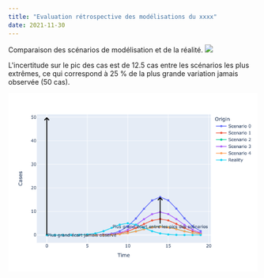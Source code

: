 ```yaml
---
title: "Evaluation rétrospective des modélisations du xxxx"
date: 2021-11-30
---
```


Comparaison des scénarios de modélisation et de la réalité.
<img src="/france/_images/example.png">

L'incertitude sur le pic des cas est de 12.5 cas entre les scénarios les plus extrêmes, ce qui correspond à 25 % de la plus grande variation jamais observée (50 cas). 

<img src="/_images/example_informativeness.png">
